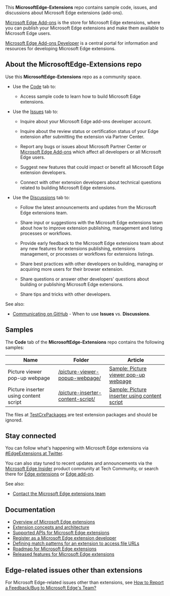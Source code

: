 This **MicrosoftEdge-Extensions** repo contains sample code, issues, and discussions about Microsoft Edge extensions (add-ons).

[Microsoft Edge Add-ons](https://microsoftedge.microsoft.com/addons/Microsoft-Edge-Extensions-Home) is the store for Microsoft Edge extensions, where you can publish your Microsoft Edge extensions and make them available to Microsoft Edge users.

[Microsoft Edge Add-ons Developer](https://developer.microsoft.com/microsoft-edge/extensions/) is a central portal for information and resources for developing Microsoft Edge extensions.


<!-- ====================================================================== -->
## About the MicrosoftEdge-Extensions repo

Use this **MicrosoftEdge-Extensions** repo as a community space.

* Use the [Code](https://github.com/microsoft/MicrosoftEdge-Extensions/tree/main/Extension-samples) tab to:

  * Access sample code to learn how to build Microsoft Edge extensions.

* Use the [Issues](https://github.com/microsoft/MicrosoftEdge-Extensions/issues) tab to:

  * Inquire about your Microsoft Edge add-ons developer account.

  * Inquire about the review status or certification status of your Edge extension after submitting the extension via Partner Center.

  * Report any bugs or issues about Microsoft Partner Center or [Microsoft Edge Add-ons](https://microsoftedge.microsoft.com/addons/Microsoft-Edge-Extensions-Home) which affect all developers or all Microsoft Edge users.

  * Suggest new features that could impact or benefit all Microsoft Edge extension developers.

  * Connect with other extension developers about technical questions related to building Microsoft Edge extensions.

* Use the [Discussions](https://github.com/microsoft/MicrosoftEdge-Extensions/discussions) tab to:

  * Follow the latest announcements and updates from the Microsoft Edge extensions team.

  * Share input or suggestions with the Microsoft Edge extensions team about how to improve extension publishing, management and listing processes or workflows.

  * Provide early feedback to the Microsoft Edge extensions team about any new features for extensions publishing, extensions management, or processes or workflows for extensions listings.

  * Share best practices with other developers on building, managing or acquiring more users for their browser extension.

  * Share questions or answer other developers' questions about building or publishing Microsoft Edge extensions.

  * Share tips and tricks with other developers.

See also:
* [Communicating on GitHub](https://docs.github.com/en/get-started/using-github/communicating-on-github) - When to use **Issues** vs. **Discussions**.


<!-- ====================================================================== -->
## Samples

The **Code** tab of the **MicrosoftEdge-Extensions** repo contains the following samples:

| Name | Folder | Article |
| --- | --- | --- |
| Picture viewer pop-up webpage | [/picture-viewer-popup-webpage/](https://github.com/microsoft/MicrosoftEdge-Extensions/tree/main/Extension-samples/picture-viewer-popup-webpage) | [Sample: Picture viewer pop-up webpage](https://learn.microsoft.com/microsoft-edge/extensions-chromium/getting-started/picture-viewer-popup-webpage) |
| Picture inserter using content script | [/picture-inserter-content-script/](https://github.com/microsoft/MicrosoftEdge-Extensions/tree/main/Extension-samples/picture-inserter-content-script) | [Sample: Picture inserter using content script](https://learn.microsoft.com/microsoft-edge/extensions-chromium/getting-started/picture-inserter-content-script) |

The files at [TestCrxPackages](https://github.com/microsoft/MicrosoftEdge-Extensions/tree/main/Extension-samples/TestCrxPackages) are test extension packages and should be ignored.


<!-- ====================================================================== -->
## Stay connected

You can follow what's happening with Microsoft Edge extensions via [#EdgeExtensions at Twitter](https://x.com/search?q=%23EdgeExtensions&src=typed_query&f=live).
<!-- possible link: https://x.com/msedgedev/ -->

You can also stay tuned to recent updates and announcements via the [Microsoft Edge Insider](https://techcommunity.microsoft.com/category/MicrosoftEdgeInsider) product community at Tech Community, or search there for [Edge extensions](https://techcommunity.microsoft.com/search?q=edge+extensions&location=category%3AMicrosoftEdgeInsider)<!-- 1269 --> or [Edge add-on](https://techcommunity.microsoft.com/search?q=edge+add-on&location=category%3AMicrosoftEdgeInsider).<!-- 1108 -->

See also:
* [Contact the Microsoft Edge extensions team](https://learn.microsoft.com/microsoft-edge/extensions-chromium/publish/contact-extensions-team)


<!-- ====================================================================== -->
## Documentation

* [Overview of Microsoft Edge extensions](https://aka.ms/AboutEdgeAddons)
* [Extension concepts and architecture](https://aka.ms/EdgeAddonsLearn)
* [Supported APIs for Microsoft Edge extensions](https://learn.microsoft.com/microsoft-edge/extensions-chromium/developer-guide/api-support)
* [Register as a Microsoft Edge extension developer](https://learn.microsoft.com/microsoft-edge/extensions-chromium/publish/create-dev-account)
* [Defining match patterns for an extension to access file URLs](https://learn.microsoft.com/microsoft-edge/extensions-chromium/enterprise/match-patterns)
* [Roadmap for Microsoft Edge extensions](https://aka.ms/EdgeAddonsRoadmap)
* [Released features for Microsoft Edge extensions](https://aka.ms/EdgeAddonsReleaseNotes)
<!-- the 4 aka links are noted in the destination .md file -->


<!-- ====================================================================== -->
## Edge-related issues other than extensions

For Microsoft Edge-related issues other than extensions, see [How to Report a Feedback/Bug to Microsoft Edge's Team?](https://answers.microsoft.com/en-us/microsoftedge/forum/all/how-to-report-a-feedbackbug-to-microsoft-edges/20cc8eb5-11bb-43b6-95d1-e004d41ef876)<!-- /en-us/ required -->
